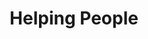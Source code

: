 ---
pid: llp137
title: Helping People
location_transcription: 
coordinates: "[-75.163613978063, 39.955230916455]"
zipcode: '19120'
gen_neighborhood: North Philadelphia
neighborhood: Logan,Olney
outside_phl: 
age: '12'
age_range: 6-13
instagram: 
image_file_name: llp_137.jpg
proposal_transcription: Helping People
topic: Family,Unity,Love
topic_summary: 0, 0, 0
type: Sculpture Statue
keywords_other: 
credit: Destiny Cantero
image_labels: 
twitter: 
facebook: 
permalink: "/monuments/llp137/"
layout: item-page
---